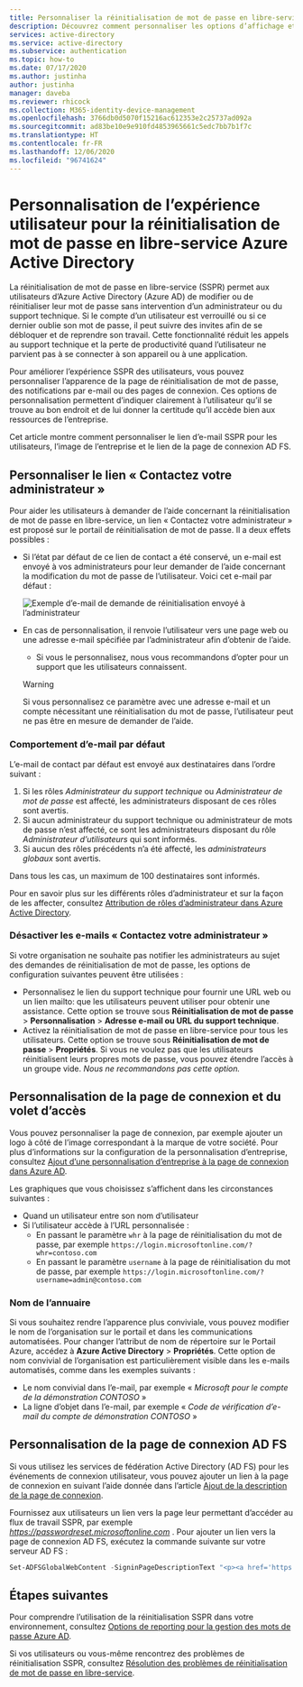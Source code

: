 ```yaml
---
title: Personnaliser la réinitialisation de mot de passe en libre-service - Azure Active Directory
description: Découvrez comment personnaliser les options d’affichage et d’expérience utilisateur pour la réinitialisation de mot de passe en libre-service Azure AD.
services: active-directory
ms.service: active-directory
ms.subservice: authentication
ms.topic: how-to
ms.date: 07/17/2020
ms.author: justinha
author: justinha
manager: daveba
ms.reviewer: rhicock
ms.collection: M365-identity-device-management
ms.openlocfilehash: 3766db0d5070f15216ac612353e2c25737ad092a
ms.sourcegitcommit: ad83be10e9e910fd4853965661c5edc7bb7b1f7c
ms.translationtype: HT
ms.contentlocale: fr-FR
ms.lasthandoff: 12/06/2020
ms.locfileid: "96741624"
---
```

# <a name="customize-the-user-experience-for-azure-active-directory-self-service-password-reset"></a>Personnalisation de l’expérience utilisateur pour la réinitialisation de mot de passe en libre-service Azure Active Directory

La réinitialisation de mot de passe en libre-service (SSPR) permet aux utilisateurs d’Azure Active Directory (Azure AD) de modifier ou de réinitialiser leur mot de passe sans intervention d’un administrateur ou du support technique. Si le compte d’un utilisateur est verrouillé ou si ce dernier oublie son mot de passe, il peut suivre des invites afin de se débloquer et de reprendre son travail. Cette fonctionnalité réduit les appels au support technique et la perte de productivité quand l’utilisateur ne parvient pas à se connecter à son appareil ou à une application.

Pour améliorer l’expérience SSPR des utilisateurs, vous pouvez personnaliser l’apparence de la page de réinitialisation de mot de passe, des notifications par e-mail ou des pages de connexion. Ces options de personnalisation permettent d’indiquer clairement à l’utilisateur qu’il se trouve au bon endroit et de lui donner la certitude qu’il accède bien aux ressources de l’entreprise.
    
Cet article montre comment personnaliser le lien d’e-mail SSPR pour les utilisateurs, l’image de l’entreprise et le lien de la page de connexion AD FS.

## <a name="customize-the-contact-your-administrator-link"></a>Personnaliser le lien « Contactez votre administrateur »

Pour aider les utilisateurs à demander de l’aide concernant la réinitialisation de mot de passe en libre-service, un lien « Contactez votre administrateur » est proposé sur le portail de réinitialisation de mot de passe. Il a deux effets possibles :

* Si l’état par défaut de ce lien de contact a été conservé, un e-mail est envoyé à vos administrateurs pour leur demander de l’aide concernant la modification du mot de passe de l’utilisateur. Voici cet e-mail par défaut :

    ![Exemple d’e-mail de demande de réinitialisation envoyé à l’administrateur](./media/howto-sspr-customization/sspr-contact-admin.png)

* En cas de personnalisation, il renvoie l’utilisateur vers une page web ou une adresse e-mail spécifiée par l’administrateur afin d’obtenir de l’aide.
    * Si vous le personnalisez, nous vous recommandons d’opter pour un support que les utilisateurs connaissent.

    > [!WARNING]
    > Si vous personnalisez ce paramètre avec une adresse e-mail et un compte nécessitant une réinitialisation du mot de passe, l’utilisateur peut ne pas être en mesure de demander de l’aide.

### <a name="default-email-behavior"></a>Comportement d’e-mail par défaut

L’e-mail de contact par défaut est envoyé aux destinataires dans l’ordre suivant :

1. Si les rôles *Administrateur du support technique* ou *Administrateur de mot de passe* est affecté, les administrateurs disposant de ces rôles sont avertis.
1. Si aucun administrateur du support technique ou administrateur de mots de passe n’est affecté, ce sont les administrateurs disposant du rôle *Administrateur d’utilisateurs* qui sont informés.
1. Si aucun des rôles précédents n’a été affecté, les *administrateurs globaux* sont avertis.

Dans tous les cas, un maximum de 100 destinataires sont informés.

Pour en savoir plus sur les différents rôles d’administrateur et sur la façon de les affecter, consultez [Attribution de rôles d’administrateur dans Azure Active Directory](../roles/permissions-reference.md).

### <a name="disable-contact-your-administrator-emails"></a>Désactiver les e-mails « Contactez votre administrateur »

Si votre organisation ne souhaite pas notifier les administrateurs au sujet des demandes de réinitialisation de mot de passe, les options de configuration suivantes peuvent être utilisées :

* Personnalisez le lien du support technique pour fournir une URL web ou un lien mailto: que les utilisateurs peuvent utiliser pour obtenir une assistance. Cette option se trouve sous **Réinitialisation de mot de passe** > **Personnalisation** > **Adresse e-mail ou URL du support technique**.
* Activez la réinitialisation de mot de passe en libre-service pour tous les utilisateurs. Cette option se trouve sous **Réinitialisation de mot de passe** > **Propriétés**. Si vous ne voulez pas que les utilisateurs réinitialisent leurs propres mots de passe, vous pouvez étendre l’accès à un groupe vide. *Nous ne recommandons pas cette option.*

## <a name="customize-the-sign-in-page-and-access-panel"></a>Personnalisation de la page de connexion et du volet d’accès

Vous pouvez personnaliser la page de connexion, par exemple ajouter un logo à côté de l’image correspondant à la marque de votre société. Pour plus d’informations sur la configuration de la personnalisation d’entreprise, consultez [Ajout d’une personnalisation d’entreprise à la page de connexion dans Azure AD](../fundamentals/customize-branding.md).

Les graphiques que vous choisissez s’affichent dans les circonstances suivantes :

* Quand un utilisateur entre son nom d’utilisateur
* Si l’utilisateur accède à l’URL personnalisée :
   * En passant le paramètre `whr` à la page de réinitialisation du mot de passe, par exemple `https://login.microsoftonline.com/?whr=contoso.com`
   * En passant le paramètre `username` à la page de réinitialisation du mot de passe, par exemple `https://login.microsoftonline.com/?username=admin@contoso.com`

### <a name="directory-name"></a>Nom de l’annuaire

Si vous souhaitez rendre l’apparence plus conviviale, vous pouvez modifier le nom de l’organisation sur le portail et dans les communications automatisées. Pour changer l’attribut de nom de répertoire sur le Portail Azure, accédez à **Azure Active Directory** > **Propriétés**. Cette option de nom convivial de l’organisation est particulièrement visible dans les e-mails automatisés, comme dans les exemples suivants :

* Le nom convivial dans l’e-mail, par exemple « *Microsoft pour le compte de la démonstration CONTOSO* »
* La ligne d’objet dans l’e-mail, par exemple « *Code de vérification d’e-mail du compte de démonstration CONTOSO* »

## <a name="customize-the-ad-fs-sign-in-page"></a>Personnalisation de la page de connexion AD FS

Si vous utilisez les services de fédération Active Directory (AD FS) pour les événements de connexion utilisateur, vous pouvez ajouter un lien à la page de connexion en suivant l’aide donnée dans l’article [Ajout de la description de la page de connexion](/windows-server/identity/ad-fs/operations/add-sign-in-page-description).

Fournissez aux utilisateurs un lien vers la page leur permettant d’accéder au flux de travail SSPR, par exemple *https://passwordreset.microsoftonline.com* . Pour ajouter un lien vers la page de connexion AD FS, exécutez la commande suivante sur votre serveur AD FS :

``` powershell
Set-ADFSGlobalWebContent -SigninPageDescriptionText "<p><a href='https://passwordreset.microsoftonline.com' target='_blank'>Can't access your account?</a></p>"
```

## <a name="next-steps"></a>Étapes suivantes

Pour comprendre l’utilisation de la réinitialisation SSPR dans votre environnement, consultez [Options de reporting pour la gestion des mots de passe Azure AD](howto-sspr-reporting.md).

Si vos utilisateurs ou vous-même rencontrez des problèmes de réinitialisation SSPR, consultez [Résolution des problèmes de réinitialisation de mot de passe en libre-service](./troubleshoot-sspr.md).